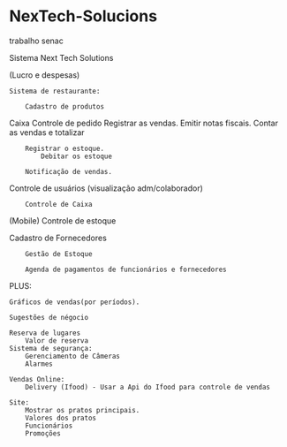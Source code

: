 # NexTech-Solucions
trabalho senac

Sistema Next Tech Solutions

(Lucro e despesas)

	Sistema de restaurante:

		Cadastro de produtos

Caixa
			Controle de pedido
			Registrar as vendas.
			Emitir notas fiscais.
			Contar as vendas e totalizar
			
		Registrar o estoque.
			Debitar os estoque
		
		Notificação de vendas.

Controle de usuários (visualização adm/colaborador)

		Controle de Caixa
(Mobile)
		Controle de estoque

Cadastro de Fornecedores

		Gestão de Estoque

		Agenda de pagamentos de funcionários e fornecedores

PLUS:

	Gráficos de vendas(por períodos).

	Sugestões de négocio 
	
	Reserva de lugares
		Valor de reserva 
	Sistema de segurança:
		Gerenciamento de Câmeras
		Alarmes

	Vendas Online: 
		Delivery (Ifood) - Usar a Api do Ifood para controle de vendas

	Site:
		Mostrar os pratos principais.
		Valores dos pratos
		Funcionários
		Promoções
